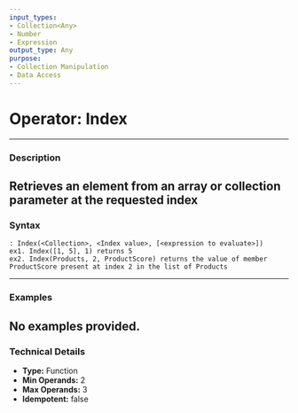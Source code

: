 ```yaml
---
input_types:
- Collection<Any>
- Number
- Expression
output_type: Any
purpose:
- Collection Manipulation
- Data Access
---
```

# Operator: Index
---
### **Description**
Retrieves an element from an array or collection parameter at the requested index
---
### **Syntax**
```
: Index(<Collection>, <Index value>, [<expression to evaluate>])
ex1. Index([1, 5], 1) returns 5
ex2. Index(Products, 2, ProductScore) returns the value of member ProductScore present at index 2 in the list of Products
```
---
### **Examples**
No examples provided.
---
### **Technical Details**
- **Type:** Function
- **Min Operands:** 2
- **Max Operands:** 3
- **Idempotent:** false